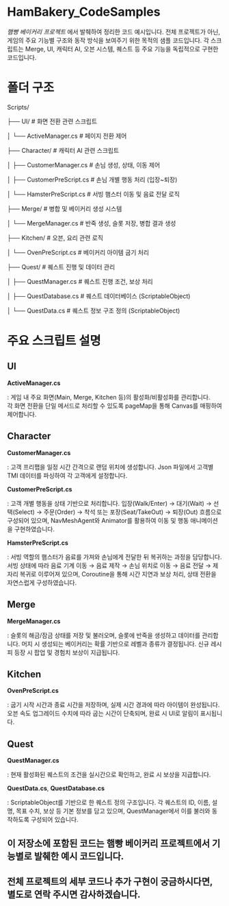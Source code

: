 # HamBakery_CodeSamples

*햄빵 베이커리 프로젝트* 에서 발췌하여 정리한 코드 예시입니다.
전체 프로젝트가 아닌, 게임의 주요 기능별 구조와 동작 방식을 보여주기 위한 목적의 샘플 코드입니다.
각 스크립트는 Merge, UI, 캐릭터 AI, 오븐 시스템, 퀘스트 등 주요 기능을 독립적으로 구현한 코드입니다.

# 폴더 구조

Scripts/

├── UI/                        # 화면 전환 관련 스크립트

│   └── ActiveManager.cs       # 페이지 전환 제어


├── Character/                 # 캐릭터 AI 관련 스크립트

│   ├── CustomerManager.cs     # 손님 생성, 상태, 이동 제어

│   ├── CustomerPreScript.cs   # 손님 개별 행동 처리 (입장~퇴장)

│   └── HamsterPreScript.cs    # 서빙 햄스터 이동 및 음료 전달 로직


├── Merge/                     # 병합 및 베이커리 생성 시스템

│   └── MergeManager.cs        # 반죽 생성, 슬롯 저장, 병합 결과 생성


├── Kitchen/                   # 오븐, 요리 관련 로직

│   └── OvenPreScript.cs       # 베이커리 아이템 굽기 처리


├── Quest/                     # 퀘스트 진행 및 데이터 관리

│   ├── QuestManager.cs        # 퀘스트 진행 조건, 보상 처리

│   ├── QuestDatabase.cs       # 퀘스트 데이터베이스 (ScriptableObject)

│   └── QuestData.cs           # 퀘스트 정보 구조 정의 (ScriptableObject)



# 주요 스크립트 설명

## UI
 **ActiveManager.cs** 
 
 : 게임 내 주요 화면(Main, Merge, Kitchen 등)의 활성화/비활성화를 관리합니다.  
                       각 화면 전환을 단일 메서드로 처리할 수 있도록 pageMap을 통해 Canvas를 매핑하여 제어합니다.
                       
 
## Character
 **CustomerManager.cs** 
 
 : 고객 프리팹을 일정 시간 간격으로 랜덤 위치에 생성합니다. 
                         Json 파일에서 고객별 TMI 데이터를 파싱하여 각 고객에게 설정합니다.
                         
 **CustomerPreScript.cs** 
 
 : 고객 개별 행동을 상태 기반으로 처리합니다.
                           입장(Walk/Enter) → 대기(Wait) → 선택(Select) → 주문(Order) → 착석 또는 포장(Seat/TakeOut) → 퇴장(Out) 흐름으로 구성되어 있으며,
                           NavMeshAgent와 Animator를 활용하여 이동 및 행동 애니메이션을 구현하였습니다.
                           
 **HamsterPreScript.cs** 
 
 : 서빙 역할의 햄스터가 음료를 가져와 손님에게 전달한 뒤 복귀하는 과정을 담당합니다.
                          서빙 상태에 따라 음료 기계 이동 → 음료 제작 → 손님 위치로 이동 → 음료 전달 → 제자리 복귀로 이루어져 있으며,
                          Coroutine을 통해 시간 지연과 보상 처리, 상태 전환을 자연스럽게 구성하였습니다.

 
## Merge
 **MergeManager.cs** 
 
 : 슬롯의 해금/잠금 상태를 저장 및 불러오며, 슬롯에 반죽을 생성하고 데이터를 관리합니다.
                      머지 시 생성되는 베이커리는 확률 기반으로 레벨과 종류가 결정됩니다.
                      신규 레시피 등장 시 팝업 및 경험치 보상이 지급됩니다.


## Kitchen
 **OvenPreScript.cs** 
 
 : 굽기 시작 시간과 종료 시간을 저장하며, 실제 시간 경과에 따라 아이템이 완성됩니다.
                       오븐 속도 업그레이드 수치에 따라 굽는 시간이 단축되며, 완료 시 UI로 알림이 표시됩니다.


## Quest
 **QuestManager.cs** 
 
 : 현재 활성화된 퀘스트의 조건을 실시간으로 확인하고, 완료 시 보상을 지급합니다.
 
 **QuestData.cs**, **QuestDatabase.cs** 
 
 : ScriptableObject를 기반으로 한 퀘스트 정의 구조입니다.
                                         각 퀘스트의 ID, 이름, 설명, 목표 수치, 보상 등 기본 정보를 담고 있으며,
                                         QuestManager에서 이를 불러와 동작하도록 구성되어 있습니다.




## 이 저장소에 포함된 코드는 햄빵 베이커리 프로젝트에서 기능별로 발췌한 예시 코드입니다.
## 전체 프로젝트의 세부 코드나 추가 구현이 궁금하시다면, 별도로 연락 주시면 감사하겠습니다.
